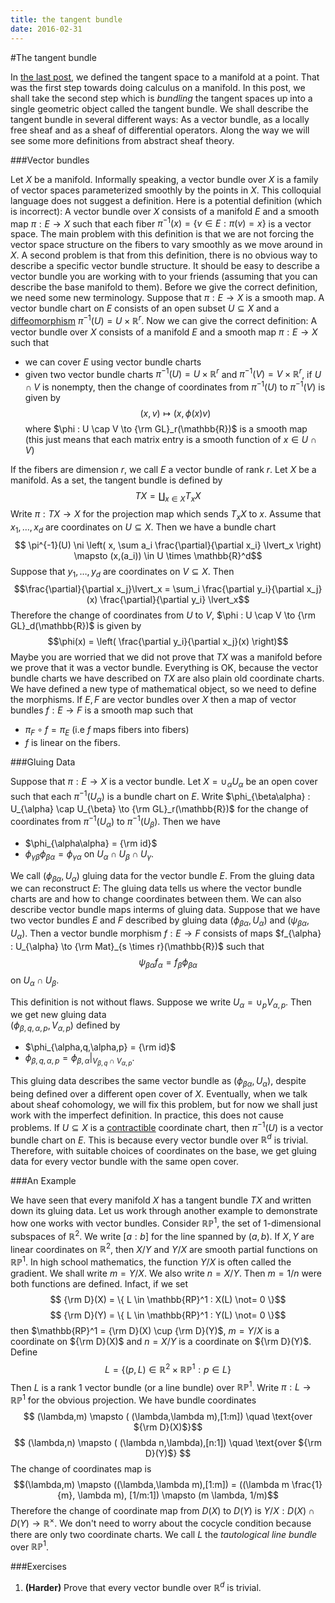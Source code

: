 ```yaml
---
title: the tangent bundle
date: 2016-02-31
---
```


#The tangent bundle

In [the last post](2016-02-07-tangentspaces.html), we defined the tangent space to a 
manifold at a point. That was the first step towards doing calculus on a manifold. In 
this post, we shall take the second step which is *bundling* the tangent spaces up 
into a single geometric object called the tangent bundle. We shall describe the 
tangent bundle in several different ways: As a vector bundle, as a locally free sheaf 
and as a sheaf of differential operators. Along the way we will see some more 
definitions from abstract sheaf theory.

###Vector bundles

Let $X$ be a manifold. Informally speaking, a vector bundle over $X$ is a family 
of vector spaces parameterized smoothly by the points in $X$. This colloquial language 
does not suggest a definition. Here is a potential definition (which is incorrect): A 
vector bundle over $X$ consists of a manifold $E$ and a smooth map $\pi : E \to X$ 
such that each fiber $\pi^{-1}(x) = \{ v \in E : \pi(v) = x\}$ is a vector space. The 
main problem with this definition is that we are not forcing the vector space 
structure on the fibers to vary smoothly as we move around in $X$. A second problem is 
that from this definition, there is no obvious way to describe a specific vector 
bundle structure. It should be easy to describe a vector bundle you are working with to your 
friends (assuming that you can describe the base manifold to them). Before we give the 
correct definition, we need some new terminology. Suppose 
that $\pi : E \to X$ is a smooth map. A vector bundle chart on $E$ consists of an open 
subset $U \subseteq X$ and a 
[diffeomorphism](https://en.wikipedia.org/wiki/Diffeomorphism)
$\pi^{-1}(U) = U \times \mathbb{R}^r$. Now we can give the correct definition: A 
vector bundle over $X$ consists of a manifold $E$ and a smooth map $\pi : E \to X$ 
such that 

- we can cover $E$ using vector bundle charts 
- given two vector bundle charts $\pi^{-1}(U) = U \times \mathbb{R}^r$ and 
$\pi^{-1}(V) = V \times \mathbb{R}^r$, if $U \cap V$ is nonempty, then the change of 
coordinates from $\pi^{-1}(U)$ to $\pi^{-1}(V)$ is given by
$$(x,v) \mapsto (x,\phi(x)v)$$
where $\phi : U \cap V \to {\rm GL}_r(\mathbb{R})$ is a smooth map (this just means 
that each matrix entry is a smooth function of $x \in U \cap V$)

If the fibers are dimension $r$, we call $E$ a vector bundle of rank $r$. Let $X$ be a 
manifold. As a set, the tangent bundle is defined by
$$TX = \coprod_{x \in X}T_x X$$
Write $\pi : TX \to X$ for the projection map which sends $T_xX$ to $x$. Assume that 
$x_1,\dots,x_d$ are coordinates on $U \subseteq X$. Then we have a bundle chart
$$ \pi^{-1}(U) \ni \left( x, \sum a_i \frac{\partial}{\partial x_i} \lvert_x \right) 
\mapsto 
(x,(a_i)) \in U \times \mathbb{R}^d$$ 
Suppose that $y_1,\dots,y_d$ are coordinates on $V \subseteq X$. Then 
$$\frac{\partial}{\partial x_j}\lvert_x = \sum_i \frac{\partial y_i}{\partial x_j}(x) 
\frac{\partial}{\partial y_i} \lvert_x$$
Therefore the change of coordinates from $U$ to $V$, $\phi : U \cap V \to {\rm 
GL}_d(\mathbb{R})$ is given by
$$\phi(x) = \left( \frac{\partial y_i}{\partial x_j}(x) \right)$$
Maybe you are worried that we did not prove that $TX$ was a manifold before we prove 
that it was a vector bundle. Everything is OK, because the vector bundle charts we 
have described on $TX$ are also plain old coordinate charts. We have defined a new 
type of mathematical object, so we need to define the morphisms. If $E,F$ are vector 
bundles over $X$ then a map of vector bundles $f : E \to F$ is a smooth map such that 

- $\pi_F \circ f = \pi_E$ (i.e $f$ maps fibers into fibers)
- $f$ is linear on the fibers.

###Gluing Data

Suppose that $\pi : E \to X$ is a vector bundle. Let $X = \cup_{\alpha} U_{\alpha}$ be 
an open cover such that each $\pi^{-1}(U_{\alpha})$ is a bundle chart on $E$. Write 
$\phi_{\beta\alpha} : U_{\alpha} \cap U_{\beta} \to {\rm GL}_r(\mathbb{R})$ for the 
change of coordinates from $\pi^{-1}(U_{\alpha})$ to $\pi^{-1}(U_{\beta})$. Then we 
have

- $\phi_{\alpha\alpha} = {\rm id}$
- $\phi_{\gamma\beta} \phi_{\beta\alpha} = \phi_{\gamma\alpha}$ on $U_{\alpha} \cap 
U_{\beta} \cap U_{\gamma}$. 

We call $(\phi_{\beta\alpha}, U_{\alpha})$ gluing data for the vector bundle $E$. From 
the gluing data we can reconstruct $E$: The gluing data tells us where the vector 
bundle charts are and how to change coordinates between them. We can also describe 
vector bundle maps interms of gluing data. Suppose that we have two vector bundles $E$ 
and $F$ described by gluing data $(\phi_{\beta\alpha},U_{\alpha})$ and 
$(\psi_{\beta\alpha},U_{\alpha})$. Then a vector bundle morphism $f : E \to F$ 
consists of maps $f_{\alpha} : U_{\alpha} \to {\rm Mat}_{s \times r}(\mathbb{R})$ 
such that
$$\psi_{\beta\alpha} f_{\alpha} = f_{\beta} \phi_{\beta\alpha}$$
on $U_{\alpha} \cap U_{\beta}$. 

This definition is not without flaws. Suppose we write 
$U_{\alpha} = \cup_p V_{\alpha, p}$. Then we get new gluing data  
$(\phi_{\beta,q,\alpha,p}, V_{\alpha,p})$ defined by 

- $\phi_{\alpha,q,\alpha,p} = {\rm id}$
- $\phi_{\beta,q,\alpha,p} = \phi_{\beta,\alpha} \lvert_{V_{\beta,q} \cap 
V_{\alpha,p}}$. 

This gluing data describes the same vector bundle as 
$(\phi_{\beta\alpha}, U_{\alpha})$, despite being defined over a different open cover 
of $X$. Eventually, when we talk about sheaf cohomology, we will fix this problem, but 
for now we shall just work with the imperfect definition. In practice, this does not 
cause problems. If $U \subseteq X$ is a
[contractible](https://en.wikipedia.org/wiki/Contractible_space) coordinate chart, 
then $\pi^{-1}(U)$ is a 
vector bundle chart on $E$. This is because every vector bundle over $\mathbb{R}^d$ is 
trivial. Therefore, with suitable choices of coordinates on the base, we get gluing 
data for every vector bundle with the same open cover.

###An Example

We have seen that every manifold $X$ has a tangent bundle $TX$ and written down its 
gluing data. Let us work through another example to demonstrate how one works with 
vector bundles. Consider $\mathbb{RP}^1$, the set of 1-dimensional subspaces of 
$\mathbb{R}^2$. We write $[a:b]$ for the line spanned by $(a,b)$. If $X,Y$ are linear 
coordinates on $\mathbb{R}^2$, then $X/Y$ and $Y/X$ are smooth partial functions on 
$\mathbb{RP}^1$. In high school mathematics, the function $Y/X$ is often called the 
gradient. We shall write $m = Y/X$. We also write $n = X/Y$. Then $m = 1/n$ were both 
functions are defined. Infact, 
if we set
$$ {\rm D}(X) = \{ L \in \mathbb{RP}^1 : X(L) \not= 0 \}$$
$$ {\rm D}(Y) = \{ L \in \mathbb{RP}^1 : Y(L) \not= 0 \}$$
then $\mathbb{RP}^1 = {\rm D}(X) \cup {\rm D}(Y)$, $m = Y/X$ is a coordinate on ${\rm 
D}(X)$ and $n = X/Y$ is a coordinate on ${\rm D}(Y)$. Define
$$ L = \{ (p,L) \in \mathbb{R}^2 \times \mathbb{RP}^1 : p \in L \} $$
Then $L$ is a rank $1$ vector bundle (or a line bundle) over $\mathbb{RP}^1$. Write 
$\pi : L \to \mathbb{RP}^1$ for the obvious projection. We have bundle coordinates
$$ (\lambda,m) \mapsto ( (\lambda,\lambda m),[1:m]) \quad \text{over ${\rm D}(X)$}$$
$$ (\lambda,n) \mapsto ( (\lambda n,\lambda),[n:1]) \quad \text{over ${\rm D}(Y)$} $$
The change of coordinates map is
$$(\lambda,m) \mapsto ((\lambda,\lambda m),[1:m]) = ((\lambda m \frac{1}{m}, \lambda 
m), [1/m:1]) \mapsto (m \lambda, 1/m)$$
Therefore the change of coordinate map from $D(X)$ to $D(Y)$ is $Y/X : D(X) \cap D(Y) 
\to \mathbb{R}^{\times}$. We don\'t need to worry about the cocycle condition because 
there are only two coordinate charts. We call $L$ the *tautological line bundle* over 
$\mathbb{RP}^1$.


###Exercises

1. **(Harder)** Prove that every vector bundle over $\mathbb{R}^d$ is trivial.
